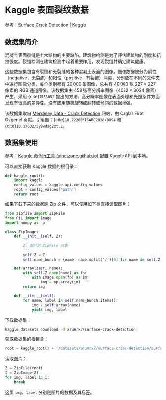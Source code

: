 # ‎Kaggle 表面裂纹数据

参考：[Surface Crack Detection | Kaggle](https://www.kaggle.com/arunrk7/surface-crack-detection)

## 数据集简介

混凝土表面裂缝是土木结构的主要缺陷。建筑物检测是为了评估建筑物的刚度和抗拉强度。裂缝检测在建筑检测中起着重要作用，发现裂缝并确定建筑健康。

这些数据集包含有裂缝和无裂缝的各种混凝土表面的图像。图像数据被分为阴性（negative，无裂缝）和阳性（positive，有裂缝）两类，分别放在不同的文件夹中进行图像分类。每个类别都有 $20\,000$ 张图像，总共有 $40\,000$ 张 $227 \times 227$ 像素的 RGB 通道图像。该数据集由 458 张高分辨率图像（$4032 \times 3024$ 像素）产生，采用 {cite}`7533052` 提出的方法。高分辨率图像在表面处理和光照条件方面发现有很高的差异性。没有应用随机旋转或翻转或倾斜的数据增强。

该数据集取自 [Mendeley Data - Crack Detection](https://data.mendeley.com/datasets/5y9wdsg2zt/2) 网站，由 Çağlar Fırat Özgenel 贡献。引用自：{cite}`10.22260/ISARC2018/0094` 和 {cite}`10.17632/5y9wdsg2zt.2`。

## 数据集使用

参考：[Kaggle 命令行工具 (xinetzone.github.io)](https://xinetzone.github.io/sanstyle-book/docs/basics/kaggle.html) 配置 Kaggle API 到本地。

可以直接获取 Kaggle 数据的根目录：

```python
def kaggle_root():
    import kaggle
    config_values = kaggle.api.config_values
    root = config_values['path']
    return root
```

如果下载下来的数据是 Zip 文件，可以使用如下类直接读取图片：

```python
from zipfile import ZipFile
from PIL import Image
import numpy as np

class ZipImage:
    def __init__(self, Z):
        '''
        Z: 图片的 ZipFile 对象
        '''
        self.Z = Z
        self.name_bunch = {name: name.split('/')[0] for name in self.Z.namelist()}

    def array(self, name):
        with self.Z.open(name) as fp:
            with Image.open(fp) as im:
                img = np.array(im)
        return img

    def __iter__(self):
        for name, label in self.name_bunch.items():
            img = self.array(name)
            yield img, label
```

下载数据集：

```sh
kaggle datasets download -d arunrk7/surface-crack-detection
```

获取数据集的根目录：

```python
root = kaggle_root() + '/datasets/arunrk7/surface-crack-detection/surface-crack-detection.zip'
```

读取图片：

```python
Z = ZipFile(root)
I = ZipImage(Z)
for img, label in I:
    break
```

这里 `img`，`label` 分别是图片的数据及其标签。